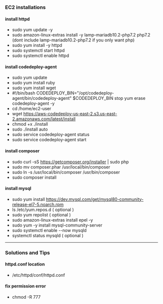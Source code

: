 ### EC2 installations

#### install httpd
  - sudo yum update -y
  - sudo amazon-linux-extras install -y lamp-mariadb10.2-php7.2 php7.2 (dont include lamp-mariadb10.2-php7.2 if you only want php)
  - sudo yum install -y httpd
  - sudo systemctl start httpd
  - sudo systemctl enable httpd

#### install codedeploy-agent
  - sudo yum update
  - sudo yum install ruby
  - sudo yum install wget
  - #!/bin/bash
    CODEDEPLOY_BIN="/opt/codedeploy-agent/bin/codedeploy-agent"
    $CODEDEPLOY_BIN stop
    yum erase codedeploy-agent -y
  - cd /home/ec2-user
  - wget https://aws-codedeploy-us-east-2.s3.us-east-2.amazonaws.com/latest/install  
  - chmod +x ./install
  - sudo ./install auto
  - sudo service codedeploy-agent status
  - sudo service codedeploy-agent start

#### install composer

  - sudo curl -sS https://getcomposer.org/installer | sudo php
  - sudo mv composer.phar /usr/local/bin/composer
  - sudo ln -s /usr/local/bin/composer /usr/bin/composer
  - sudo composer install  

#### install mysql
  - sudo yum install https://dev.mysql.com/get/mysql80-community-release-el7-5.noarch.rpm
  - ls /etc/yum.repos.d ( optional )
  - sudo yum repolist ( optional )
  - sudo amazon-linux-extras install epel -y
  - sudo yum -y install mysql-community-server
  - sudo systemctl enable --now mysqld
  - systemctl status mysqld ( optional )

---------------------------------------------------------------------------------------------------------
### Solutions and Tips

#### httpd.conf location
  - /etc/httpd/conf/httpd.conf
  
#### fix permission error
  - chmod -R 777 <folder-name>
